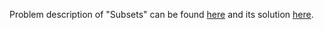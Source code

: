 Problem description of "Subsets" can be found [here](https://leetcode.com/problems/subsets/) and its solution [here]().